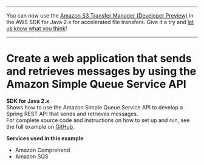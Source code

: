 --------

You can now use the [Amazon S3 Transfer Manager \(Developer Preview\)](https://bit.ly/2WQebiP) in the AWS SDK for Java 2\.x for accelerated file transfers\. Give it a try and [let us know what you think](https://bit.ly/3zT1YYM)\!

--------

# Create a web application that sends and retrieves messages by using the Amazon Simple Queue Service API<a name="cross_SQSMessageApp_java_topic"></a>

**SDK for Java 2\.x**  
 Shows how to use the Amazon Simple Queue Service API to develop a Spring REST API that sends and retrieves messages\.   
 For complete source code and instructions on how to set up and run, see the full example on [GitHub](https://github.com/awsdocs/aws-doc-sdk-examples/tree/main/javav2/usecases/creating_message_application)\.   

**Services used in this example**
+ Amazon Comprehend
+ Amazon SQS